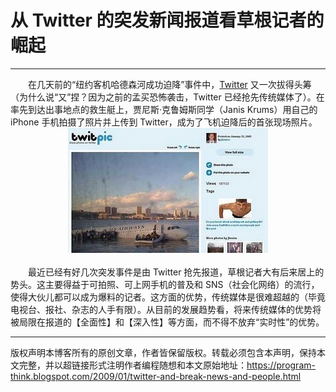 # 从 Twitter 的突发新闻报道看草根记者的崛起 

-----

<div class="post-body entry-content">
　　在几天前的“纽约客机哈德森河成功迫降”事件中，<a href="https://twitter.com/" rel="nofollow" target="_blank">Twitter</a> 又一次拔得头筹（为什么说“又”捏？因为之前的孟买恐怖袭击，Twitter 已经抢先传统媒体了）。在率先到达出事地点的救生艇上，贾尼斯·克鲁姆斯同学（Janis Krums）用自己的 iPhone 手机拍摄了照片并上传到 Twitter，成为了飞机迫降后的首张现场照片。<a name="more"></a><br/>
<center><img alt="不见图 请翻墙" src="images/zPDZQ4P1hlNM1Yo4ksRmMQglUMdQc9eoxEbi-gcPU57A9zByWI1ebwUXlmnmF9-2UtVtxrWmfF4tevEsByvaMm4C54YPuH5Ad3b84hO1drxO2m2E9-ph0TuZAJBLWF7KgSZP-xus"/></center><br/>
　　最近已经有好几次突发事件是由 Twitter 抢先报道，草根记者大有后来居上的势头。这主要得益于可拍照、可上网手机的普及和 SNS（社会化网络）的流行，使得大伙儿都可以成为爆料的记者。这方面的优势，传统媒体是很难超越的（毕竟电视台、报社、杂志的人手有限）。从目前的发展趋势看，将来传统媒体的优势将被局限在报道的【全面性】和【深入性】等方面，而不得不放弃“实时性”的优势。
</div>


------------------------------------------------

版权声明本博客所有的原创文章，作者皆保留版权。转载必须包含本声明，保持本文完整，并以超链接形式注明作者编程随想和本文原始地址：https://program-think.blogspot.com/2009/01/twitter-and-break-news-and-people.html

